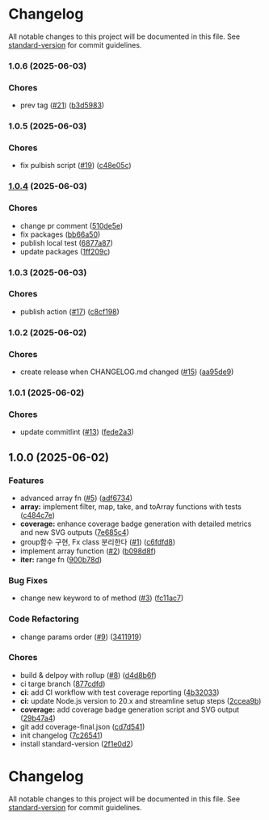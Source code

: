 # Changelog

All notable changes to this project will be documented in this file. See [standard-version](https://github.com/conventional-changelog/standard-version) for commit guidelines.

### 1.0.6 (2025-06-03)


### Chores

* prev tag ([#21](https://github.com/99mini/fx/issues/21)) ([b3d5983](https://github.com/99mini/fx/commit/b3d598328d21e401b97408daf9797fb016b4df89))

### 1.0.5 (2025-06-03)


### Chores

* fix pulbish script ([#19](https://github.com/99mini/fx/issues/19)) ([c48e05c](https://github.com/99mini/fx/commit/c48e05c4880be74c27d3903ea6089861f756bf71))

### [1.0.4](https://github.com/99mini/fx/compare/v1.0.3...v1.0.4) (2025-06-03)


### Chores

* change pr comment ([510de5e](https://github.com/99mini/fx/commit/510de5eee66c8716ebe0ae3ddcb5af0f9b12f4e4))
* fix packages ([bb66a50](https://github.com/99mini/fx/commit/bb66a50d856a70b6110806b97c1eb53a0bbfc5ac))
* publish local test ([6877a87](https://github.com/99mini/fx/commit/6877a8735cc76960292c97b5bc92b5d045c16827))
* update packages ([1ff209c](https://github.com/99mini/fx/commit/1ff209c36374656a63ef9abadf60ce9e7c04c848))

### 1.0.3 (2025-06-03)


### Chores

* publish action ([#17](https://github.com/99mini/fx/issues/17)) ([c8cf198](https://github.com/99mini/fx/commit/c8cf1987525a3cd501c95ab398b66d02c5a2c3ed))

### 1.0.2 (2025-06-02)


### Chores

* create release when CHANGELOG.md changed ([#15](https://github.com/99mini/fx/issues/15)) ([aa95de9](https://github.com/99mini/fx/commit/aa95de94e3c419767d78dcee385b6984ef475585))

### 1.0.1 (2025-06-02)


### Chores

* update commitlint ([#13](https://github.com/99mini/fx/issues/13)) ([fede2a3](https://github.com/99mini/fx/commit/fede2a3c536359404c7fc35cffdef9db809716be))

## 1.0.0 (2025-06-02)


### Features

* advanced array fn ([#5](https://github.com/99mini/fx/issues/5)) ([adf6734](https://github.com/99mini/fx/commit/adf6734573110582da43d095dc59a03021eee81a))
* **array:** implement filter, map, take, and toArray functions with tests ([c484c7e](https://github.com/99mini/fx/commit/c484c7e87df26a13f95b94bd3d9e6ec6a2d2efbb))
* **coverage:** enhance coverage badge generation with detailed metrics and new SVG outputs ([7e685c4](https://github.com/99mini/fx/commit/7e685c4fff45be9056a2e08b4e4b1982be4b1a0c))
* group함수 구현, Fx class 분리한다 ([#1](https://github.com/99mini/fx/issues/1)) ([c6fdfd8](https://github.com/99mini/fx/commit/c6fdfd80c5061b9efca39a21db11a8dfa682682c))
* implement array function ([#2](https://github.com/99mini/fx/issues/2)) ([b098d8f](https://github.com/99mini/fx/commit/b098d8fa7a2e6939fcf9d6d52e4392b29c89adeb))
* **iter:** range fn ([900b78d](https://github.com/99mini/fx/commit/900b78d80903c581bda7c713c6aef8d12d7c23fd))


### Bug Fixes

* change new keyword to of method ([#3](https://github.com/99mini/fx/issues/3)) ([fc11ac7](https://github.com/99mini/fx/commit/fc11ac7a3472f245a9aaff0df7b3fa694b613d03))


### Code Refactoring

* change params order ([#9](https://github.com/99mini/fx/issues/9)) ([3411919](https://github.com/99mini/fx/commit/3411919644cc1e8e03968b5efaea0146639ea8c3))


### Chores

* build & delpoy with rollup ([#8](https://github.com/99mini/fx/issues/8)) ([d4d8b6f](https://github.com/99mini/fx/commit/d4d8b6f4e015abcc06527a5c66e02fd1d175d19e))
* ci targe branch ([877cdfd](https://github.com/99mini/fx/commit/877cdfdc160298da4ee49a45a2bf7bf1efbaf813))
* **ci:** add CI workflow with test coverage reporting ([4b32033](https://github.com/99mini/fx/commit/4b32033e9a508d900b6e0c6f416a6d6a6b5b1561))
* **ci:** update Node.js version to 20.x and streamline setup steps ([2ccea9b](https://github.com/99mini/fx/commit/2ccea9b25e188dd822d6332e7690534ca3d6617f))
* **coverage:** add coverage badge generation script and SVG output ([29b47a4](https://github.com/99mini/fx/commit/29b47a47af20deb642b318a347b7e00682f8967f))
* git add coverage-final.json ([cd7d541](https://github.com/99mini/fx/commit/cd7d5413f4f6460fb25fc01e693df969c801b7e4))
* init changelog ([7c26541](https://github.com/99mini/fx/commit/7c26541812cbabfcff4d38eb1b7d0cc0aa559310))
* install standard-version ([2f1e0d2](https://github.com/99mini/fx/commit/2f1e0d29d416353603b2a71096347664ba607358))

# Changelog

All notable changes to this project will be documented in this file. See [standard-version](https://github.com/conventional-changelog/standard-version) for commit guidelines.

